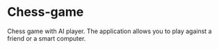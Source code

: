 # Chess-game
Chess game with AI player. 
The application allows you to play against a friend or a smart computer.
